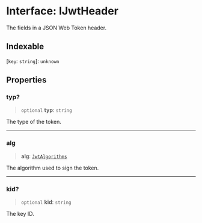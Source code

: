 # Interface: IJwtHeader

The fields in a JSON Web Token header.

## Indexable

 \[`key`: `string`\]: `unknown`

## Properties

### typ?

> `optional` **typ**: `string`

The type of the token.

***

### alg

> **alg**: [`JwtAlgorithms`](../type-aliases/JwtAlgorithms.md)

The algorithm used to sign the token.

***

### kid?

> `optional` **kid**: `string`

The key ID.
